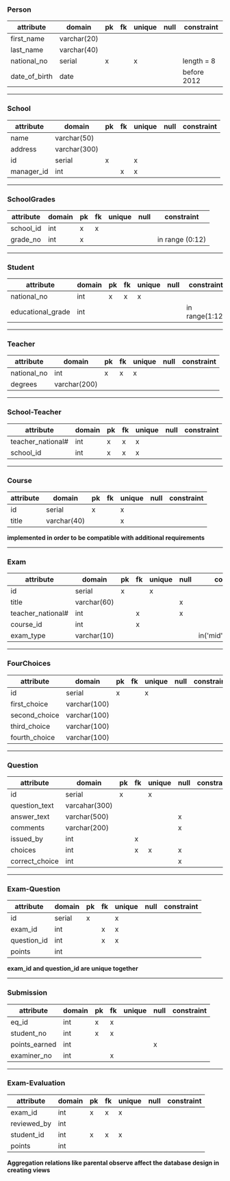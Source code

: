 ### Person
| attribute     | domain      | pk  | fk  | unique | null | constraint  |
| ------------- | ----------- | --- | --- | ------ | ---- | ----------- |
| first_name    | varchar(20) |     |     |        |      |             |
| last_name     | varchar(40) |     |     |        |      |             |
| national_no   | serial      | x   |     | x      |      | length = 8  |
| date_of_birth | date        |     |     |        |      | before 2012 |

---

### School
| attribute  | domain       | pk  | fk  | unique | null | constraint |
| ---------- | ------------ | --- | --- | ------ | ---- | ---------- |
| name       | varchar(50)  |     |     |        |      |            |
| address    | varchar(300) |     |     |        |      |            |
| id         | serial       | x   |     | x      |      |            |
| manager_id | int          |     | x   | x      |      |            |

---

### SchoolGrades
| attribute | domain | pk  | fk  | unique | null | constraint      |
| --------- | ------ | --- | --- | ------ | ---- | --------------- |
| school_id | int    | x   | x   |        |      |                 |
| grade_no  | int    | x   |     |        |      | in range (0:12) |

---

### Student
| attribute         | domain | pk  | fk  | unique | null | constraint     |
| ----------------- | ------ | --- | --- | ------ | ---- | -------------- |
| national_no       | int    | x   | x   | x      |      |                |
| educational_grade | int    |     |     |        |      | in range(1:12) |

---

### Teacher
| attribute   | domain       | pk  | fk  | unique | null | constraint |
| ----------- | ------------ | --- | --- | ------ | ---- | ---------- |
| national_no | int          | x   | x   | x      |      |            |
| degrees     | varchar(200) |     |     |        |      |            |


---

### School-Teacher
| attribute         | domain | pk  | fk  | unique | null | constraint |
| ----------------- | ------ | --- | --- | ------ | ---- | ---------- |
| teacher_national# | int    | x   | x   | x      |      |            |
| school_id         | int    | x   | x   | x      |      |            |


---

### Course
| attribute | domain      | pk  | fk  | unique | null | constraint |
| --------- | ----------- | --- | --- | ------ | ---- | ---------- |
| id        | serial      | x   |     | x      |      |            |
| title     | varchar(40) |     |     | x      |      |            |
**implemented in order to be compatible with additional requirements**

---

### Exam
| attribute         | domain      | pk  | fk  | unique | null | constraint               |
| ----------------- | ----------- | --- | --- | ------ | ---- | ------------------------ |
| id                | serial      | x   |     | x      |      |                          |
| title             | varchar(60) |     |     |        | x    |                          |
| teacher_national# | int         |     | x   |        | x    |                          |
| course_id         | int         |     | x   |        |      |                          |
| exam_type         | varchar(10) |     |     |        |      | in('mid','final','quiz') |

---


### FourChoices
| attribute     | domain       | pk  | fk  | unique | null | constraint |
| ------------- | ------------ | --- | --- | ------ | ---- | ---------- |
| id            | serial       | x   |     | x      |      |            |
| first_choice  | varchar(100) |     |     |        |      |            |
| second_choice | varchar(100) |     |     |        |      |            |
| third_choice  | varchar(100) |     |     |        |      |            |
| fourth_choice | varchar(100) |     |     |        |      |            |

---

### Question
| attribute      | domain        | pk  | fk  | unique | null | constraint |
| -------------- | ------------- | --- | --- | ------ | ---- | ---------- |
| id             | serial        | x   |     | x      |      |            |
| question_text  | varcahar(300) |     |     |        |      |            |
| answer_text    | varchar(500)  |     |     |        | x    |            |
| comments       | varchar(200)  |     |     |        | x    |            |
| issued_by      | int           |     | x   |        |      |            |
| choices        | int           |     | x   | x      | x    |            |
| correct_choice | int           |     |     |        | x    |            |

---

### Exam-Question
| attribute   | domain | pk  | fk  | unique | null | constraint |
| ----------- | ------ | --- | --- | ------ | ---- | ---------- |
| id          | serial | x   |     | x      |      |            |
| exam_id     | int    |     | x   | x      |      |            |
| question_id | int    |     | x   | x      |      |            |
| points      | int    |     |     |        |      |            |
**exam_id and question_id are unique together**

---
### Submission
| attribute     | domain | pk  | fk  | unique | null | constraint |
| ------------- | ------ | --- | --- | ------ | ---- | ---------- |
| eq_id         | int    | x   | x   |        |      |            |
| student_no    | int    | x   | x   |        |      |            |
| points_earned | int    |     |     |        | x    |            |
| examiner_no   | int    |     | x   |        |      |            |

---

### Exam-Evaluation
| attribute   | domain | pk  | fk  | unique | null | constraint |
| ----------- | ------ | --- | --- | ------ | ---- | ---------- |
| exam_id     | int    | x   | x   | x      |      |            |
| reviewed_by | int    |     |     |        |      |            |
| student_id  | int    | x   | x   | x      |      |            |
| points      | int    |     |     |        |      |            |

**Aggregation relations like parental observe affect the database design in creating views**